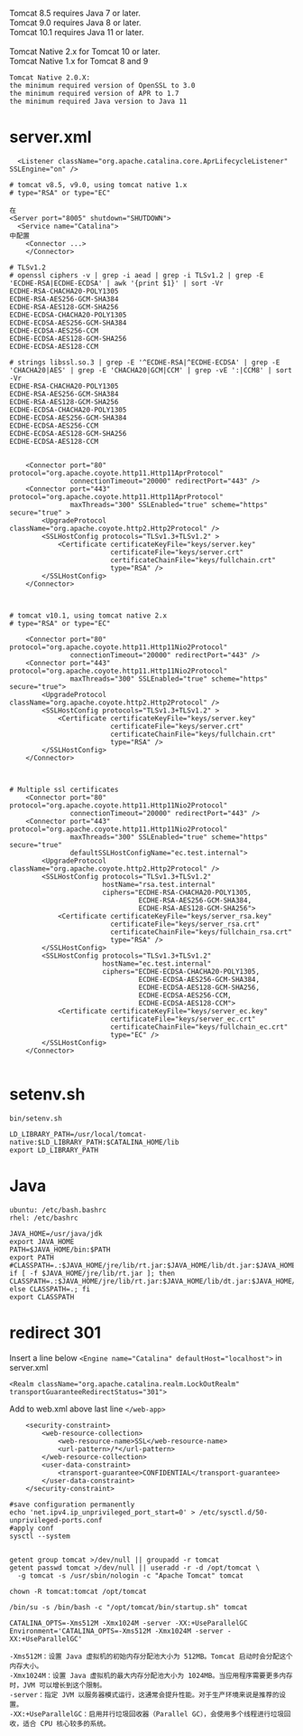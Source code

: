 Tomcat 8.5 requires Java 7 or later.\
Tomcat 9.0 requires Java 8 or later.\
Tomcat 10.1 requires Java 11 or later.\
\
Tomcat Native 2.x for Tomcat 10 or later.\
Tomcat Native 1.x for Tomcat 8 and 9

```
Tomcat Native 2.0.X:
the minimum required version of OpenSSL to 3.0
the minimum required version of APR to 1.7
the minimum required Java version to Java 11
```

# server.xml

```
  <Listener className="org.apache.catalina.core.AprLifecycleListener" SSLEngine="on" />
```

```
# tomcat v8.5, v9.0, using tomcat native 1.x
# type="RSA" or type="EC"

在
<Server port="8005" shutdown="SHUTDOWN">
  <Service name="Catalina">
中配置
    <Connector ...>
    </Connector>

# TLSv1.2
# openssl ciphers -v | grep -i aead | grep -i TLSv1.2 | grep -E 'ECDHE-RSA|ECDHE-ECDSA' | awk '{print $1}' | sort -Vr
ECDHE-RSA-CHACHA20-POLY1305
ECDHE-RSA-AES256-GCM-SHA384
ECDHE-RSA-AES128-GCM-SHA256
ECDHE-ECDSA-CHACHA20-POLY1305
ECDHE-ECDSA-AES256-GCM-SHA384
ECDHE-ECDSA-AES256-CCM
ECDHE-ECDSA-AES128-GCM-SHA256
ECDHE-ECDSA-AES128-CCM

# strings libssl.so.3 | grep -E '^ECDHE-RSA|^ECDHE-ECDSA' | grep -E 'CHACHA20|AES' | grep -E 'CHACHA20|GCM|CCM' | grep -vE ':|CCM8' | sort -Vr
ECDHE-RSA-CHACHA20-POLY1305
ECDHE-RSA-AES256-GCM-SHA384
ECDHE-RSA-AES128-GCM-SHA256
ECDHE-ECDSA-CHACHA20-POLY1305
ECDHE-ECDSA-AES256-GCM-SHA384
ECDHE-ECDSA-AES256-CCM
ECDHE-ECDSA-AES128-GCM-SHA256
ECDHE-ECDSA-AES128-CCM


    <Connector port="80" protocol="org.apache.coyote.http11.Http11AprProtocol"
               connectionTimeout="20000" redirectPort="443" />
    <Connector port="443" protocol="org.apache.coyote.http11.Http11AprProtocol"
               maxThreads="300" SSLEnabled="true" scheme="https" secure="true" >
        <UpgradeProtocol className="org.apache.coyote.http2.Http2Protocol" />
        <SSLHostConfig protocols="TLSv1.3+TLSv1.2" >
            <Certificate certificateKeyFile="keys/server.key"
                         certificateFile="keys/server.crt"
                         certificateChainFile="keys/fullchain.crt"
                         type="RSA" />
        </SSLHostConfig>
    </Connector>



# tomcat v10.1, using tomcat native 2.x
# type="RSA" or type="EC"

    <Connector port="80" protocol="org.apache.coyote.http11.Http11Nio2Protocol"
               connectionTimeout="20000" redirectPort="443" />
    <Connector port="443" protocol="org.apache.coyote.http11.Http11Nio2Protocol"
               maxThreads="300" SSLEnabled="true" scheme="https" secure="true">
        <UpgradeProtocol className="org.apache.coyote.http2.Http2Protocol" />
        <SSLHostConfig protocols="TLSv1.3+TLSv1.2" >
            <Certificate certificateKeyFile="keys/server.key"
                         certificateFile="keys/server.crt"
                         certificateChainFile="keys/fullchain.crt"
                         type="RSA" />
        </SSLHostConfig>
    </Connector>



# Multiple ssl certificates
    <Connector port="80" protocol="org.apache.coyote.http11.Http11Nio2Protocol"
               connectionTimeout="20000" redirectPort="443" />
    <Connector port="443" protocol="org.apache.coyote.http11.Http11Nio2Protocol"
               maxThreads="300" SSLEnabled="true" scheme="https" secure="true"
               defaultSSLHostConfigName="ec.test.internal">
        <UpgradeProtocol className="org.apache.coyote.http2.Http2Protocol" />
        <SSLHostConfig protocols="TLSv1.3+TLSv1.2"
                       hostName="rsa.test.internal"
                       ciphers="ECDHE-RSA-CHACHA20-POLY1305,
                                ECDHE-RSA-AES256-GCM-SHA384,
                                ECDHE-RSA-AES128-GCM-SHA256">
            <Certificate certificateKeyFile="keys/server_rsa.key"
                         certificateFile="keys/server_rsa.crt"
                         certificateChainFile="keys/fullchain_rsa.crt"
                         type="RSA" />
        </SSLHostConfig>
        <SSLHostConfig protocols="TLSv1.3+TLSv1.2"
                       hostName="ec.test.internal"
                       ciphers="ECDHE-ECDSA-CHACHA20-POLY1305,
                                ECDHE-ECDSA-AES256-GCM-SHA384,
                                ECDHE-ECDSA-AES128-GCM-SHA256,
                                ECDHE-ECDSA-AES256-CCM,
                                ECDHE-ECDSA-AES128-CCM">
            <Certificate certificateKeyFile="keys/server_ec.key"
                         certificateFile="keys/server_ec.crt"
                         certificateChainFile="keys/fullchain_ec.crt"
                         type="EC" />
        </SSLHostConfig>
    </Connector>


```

# setenv.sh
```bin/setenv.sh```
```
LD_LIBRARY_PATH=/usr/local/tomcat-native:$LD_LIBRARY_PATH:$CATALINA_HOME/lib
export LD_LIBRARY_PATH
```

# Java
```
ubuntu: /etc/bash.bashrc
rhel: /etc/bashrc
```
```
JAVA_HOME=/usr/java/jdk
export JAVA_HOME
PATH=$JAVA_HOME/bin:$PATH
export PATH
#CLASSPATH=.:$JAVA_HOME/jre/lib/rt.jar:$JAVA_HOME/lib/dt.jar:$JAVA_HOME/lib/tools.jar
if [ -f $JAVA_HOME/jre/lib/rt.jar ]; then CLASSPATH=.:$JAVA_HOME/jre/lib/rt.jar:$JAVA_HOME/lib/dt.jar:$JAVA_HOME/lib/tools.jar; else CLASSPATH=.; fi
export CLASSPATH
```

# redirect 301
Insert a line below ```<Engine name="Catalina" defaultHost="localhost">``` in server.xml
```
<Realm className="org.apache.catalina.realm.LockOutRealm" transportGuaranteeRedirectStatus="301">
```
Add to web.xml above last line ```</web-app>```

```
    <security-constraint>
        <web-resource-collection>
            <web-resource-name>SSL</web-resource-name>
            <url-pattern>/*</url-pattern>
        </web-resource-collection>
        <user-data-constraint>
            <transport-guarantee>CONFIDENTIAL</transport-guarantee>
        </user-data-constraint>
    </security-constraint>
```

```
#save configuration permanently
echo 'net.ipv4.ip_unprivileged_port_start=0' > /etc/sysctl.d/50-unprivileged-ports.conf
#apply conf
sysctl --system


getent group tomcat >/dev/null || groupadd -r tomcat
getent passwd tomcat >/dev/null || useradd -r -d /opt/tomcat \
  -g tomcat -s /usr/sbin/nologin -c "Apache Tomcat" tomcat

chown -R tomcat:tomcat /opt/tomcat

/bin/su -s /bin/bash -c "/opt/tomcat/bin/startup.sh" tomcat

```

```
CATALINA_OPTS=-Xms512M -Xmx1024M -server -XX:+UseParallelGC
Environment='CATALINA_OPTS=-Xms512M -Xmx1024M -server -XX:+UseParallelGC'

-Xms512M：设置 Java 虚拟机的初始内存分配池大小为 512MB。Tomcat 启动时会分配这个内存大小。
-Xmx1024M：设置 Java 虚拟机的最大内存分配池大小为 1024MB。当应用程序需要更多内存时，JVM 可以增长到这个限制。
-server：指定 JVM 以服务器模式运行，这通常会提升性能。对于生产环境来说是推荐的设置。
-XX:+UseParallelGC：启用并行垃圾回收器（Parallel GC），会使用多个线程进行垃圾回收，适合 CPU 核心较多的系统。

```
